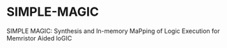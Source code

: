 # SIMPLE-MAGIC
SIMPLE MAGIC: Synthesis and In-memory MaPping of Logic Execution for Memristor Aided loGIC
